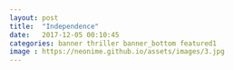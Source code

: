 ```yaml
---
layout: post
title:  "Independence"
date:   2017-12-05 00:10:45
categories: banner thriller banner_bottom featured1
image : https://neonime.github.io/assets/images/3.jpg
---
```

